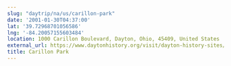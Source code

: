 ```yaml
---
slug: "daytrip/na/us/carillon-park"
date: '2001-01-30T04:37:00'
lat: '39.72968701056586'
lng: '-84.20057155603484'
location: 1000 Carillon Boulevard, Dayton, Ohio, 45409, United States
external_url: https://www.daytonhistory.org/visit/dayton-history-sites/carillon-historical-park/
title: Carillon Park
---
```



